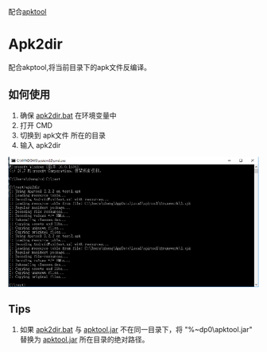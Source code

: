 配合[apktool](https://ibotpeaches.github.io/Apktool/)
# Apk2dir
配合akptool,将当前目录下的apk文件反编译。
## 如何使用
1. 确保 [apk2dir.bat](apk2dir.bat) 在环境变量中
2. 打开 CMD
3. 切换到 apk文件 所在的目录
4. 输入 apk2dir

![use](snipaste/snipaste_20170618_200843.png)
## Tips
1. 如果 [apk2dir.bat](apk2dir.bat) 与 [apktool.jar](apktool.jar) 不在同一目录下，将 "%~dp0\apktool.jar" 替换为 [apktool.jar](apktool.jar) 所在目录的绝对路径。

